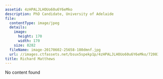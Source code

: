 ```yaml
---
assetid: 4zHPALJLHOUo60u6Y6eMko
description: PhD Candidate, University of Adelaide
file:
  contentType: image/jpeg
  details:
    image:
      height: 170
      width: 170
    size: 8282
  fileName: image-20170602-25658-180dmnf.jpg
  url: //images.ctfassets.net/bsux5spekp1p/4zHPALJLHOUo60u6Y6eMko/7200363edddc7f6c2af8a25c53aad1ec/image-20170602-25658-180dmnf.jpg
title: Richard Matthews
---
```

No content found